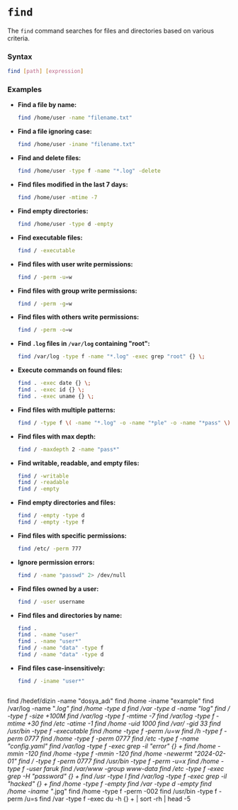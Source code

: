 # **`find`**  
The `find` command searches for files and directories based on various criteria.

### **Syntax**  
```bash
find [path] [expression]
```

### **Examples**  

- **Find a file by name:**  
  ```bash
  find /home/user -name "filename.txt"
  ```

- **Find a file ignoring case:**  
  ```bash
  find /home/user -iname "filename.txt"
  ```

- **Find and delete files:**  
  ```bash
  find /home/user -type f -name "*.log" -delete
  ```

- **Find files modified in the last 7 days:**  
  ```bash
  find /home/user -mtime -7
  ```

- **Find empty directories:**  
  ```bash
  find /home/user -type d -empty
  ```

- **Find executable files:**  
  ```bash
  find / -executable
  ```

- **Find files with user write permissions:**  
  ```bash
  find / -perm -u=w
  ```

- **Find files with group write permissions:**  
  ```bash
  find / -perm -g=w
  ```

- **Find files with others write permissions:**  
  ```bash
  find / -perm -o=w
  ```

- **Find `.log` files in `/var/log` containing "root":**  
  ```bash
  find /var/log -type f -name "*.log" -exec grep "root" {} \;
  ```

- **Execute commands on found files:**  
  ```bash
  find . -exec date {} \;
  find . -exec id {} \;
  find . -exec uname {} \;
  ```

- **Find files with multiple patterns:**  
  ```bash
  find / -type f \( -name "*.log" -o -name "*ple" -o -name "*pass" \)
  ```

- **Find files with max depth:**  
  ```bash
  find / -maxdepth 2 -name "pass*"
  ```

- **Find writable, readable, and empty files:**  
  ```bash
  find / -writable
  find / -readable
  find / -empty
  ```

- **Find empty directories and files:**  
  ```bash
  find / -empty -type d
  find / -empty -type f
  ```

- **Find files with specific permissions:**  
  ```bash
  find /etc/ -perm 777
  ```

- **Ignore permission errors:**  
  ```bash
  find / -name "passwd" 2> /dev/null
  ```

- **Find files owned by a user:**  
  ```bash
  find / -user username
  ```

- **Find files and directories by name:**  
  ```bash
  find .
  find . -name "user"
  find . -name "user*"
  find / -name "data" -type f
  find / -name "data" -type d
  ```

- **Find files case-insensitively:**  
  ```bash
  find / -iname "user*"
  ```
  ```bash
find /hedef/dizin -name "dosya_adı"
find /home -iname "example"
find /var/log -name "*.log"
find /home -type d
find /var -type d -name "log"
find / -type f -size +100M
find /var/log -type f -mtime -7
find /var/log -type f -mtime +30
find /etc -atime -1
find /home -uid 1000
find /var/ -gid 33
find /usr/bin -type f -executable
find /home -type f -perm /u=w
find /h -type f -perm 0777
find /home -type f -perm 0777
find /etc -type f -name "config.yaml"
find /var/log -type f -exec grep -il "error" {} +
find /home -mmin -120
find /home -type f -mmin -120
find /home -newermt "2024-02-01"
find / -type f -perm 0777
find /usr/bin -type f -perm -u=x
find /home -type f -user faruk
find /var/www -group www-data
find /etc -type f -exec grep -H "password" {} +
find /usr -type l
find /var/log -type f -exec grep -il "hacked" {} +
find /home -type f -empty
find /var -type d -empty
find /home -iname "*.jpg"
find /home -type f -perm -002
find /usr/bin -type f -perm /u=s
find /var -type f -exec du -h {} + | sort -rh | head -5
  ```
